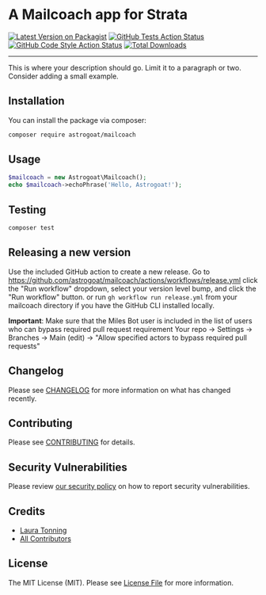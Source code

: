 # A Mailcoach app for Strata

[![Latest Version on Packagist](https://img.shields.io/packagist/v/astrogoat/mailcoach.svg?style=flat-square)](https://packagist.org/packages/astrogoat/mailcoach)
[![GitHub Tests Action Status](https://img.shields.io/github/workflow/status/astrogoat/mailcoach/run-tests?label=tests)](https://github.com/astrogoat/mailcoach/actions?query=workflow%3Arun-tests+branch%3Amain)
[![GitHub Code Style Action Status](https://img.shields.io/github/workflow/status/astrogoat/mailcoach/Check%20&%20fix%20styling?label=code%20style)](https://github.com/astrogoat/mailcoach/actions?query=workflow%3A"Check+%26+fix+styling"+branch%3Amain)
[![Total Downloads](https://img.shields.io/packagist/dt/astrogoat/mailcoach.svg?style=flat-square)](https://packagist.org/packages/astrogoat/mailcoach)

---

This is where your description should go. Limit it to a paragraph or two. Consider adding a small example.

## Installation

You can install the package via composer:

```bash
composer require astrogoat/mailcoach
```

## Usage

```php
$mailcoach = new Astrogoat\Mailcoach();
echo $mailcoach->echoPhrase('Hello, Astrogoat!');
```

## Testing

```bash
composer test
```

## Releasing a new version

Use the included GitHub action to create a new release.
Go to https://github.com/astrogoat/mailcoach/actions/workflows/release.yml click the "Run workflow" dropdown, select your version level bump, and click the "Run workflow" button.
or run `gh workflow run release.yml` from your mailcoach directory if you have the GitHub CLI installed locally.

**Important**: Make sure that the Miles Bot user is included in the list of users who can bypass required pull request requirement
Your repo -> Settings -> Branches -> Main (edit) -> "Allow specified actors to bypass required pull requests"


## Changelog

Please see [CHANGELOG](CHANGELOG.md) for more information on what has changed recently.


## Contributing

Please see [CONTRIBUTING](.github/CONTRIBUTING.md) for details.


## Security Vulnerabilities

Please review [our security policy](../../security/policy) on how to report security vulnerabilities.


## Credits

- [Laura Tonning](https://github.com/tonning)
- [All Contributors](../../contributors)

## License

The MIT License (MIT). Please see [License File](LICENSE.md) for more information.
